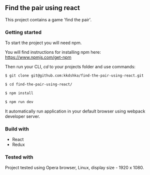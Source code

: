 ## Find the pair using react

This project contains a game 'find the pair'.

### Getting started

To start the project you will need npm.

You will find instructions for installing npm here: https://www.npmjs.com/get-npm

Then run your CLI, _cd_ to your projects folder and use commands:
 
```sh
$ git clone git@github.com:kkdshka/find-the-pair-using-react.git

$ cd find-the-pair-using-react/

$ npm install

$ npm run dev

```
It automatically run application in your default browser using webpack developer server.

### Build with

* React
* Redux

### Tested with

Project tested using Opera browser, Linux, display size - 1920 x 1080.

